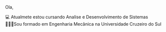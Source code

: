 Ola,

💻 Atualmete estou cursando Analise e Desenvolvimento de Sistemas   
👨🏽‍🎓Sou formado em Engenharia Mecânica na Universidade Cruzeiro do Sul

